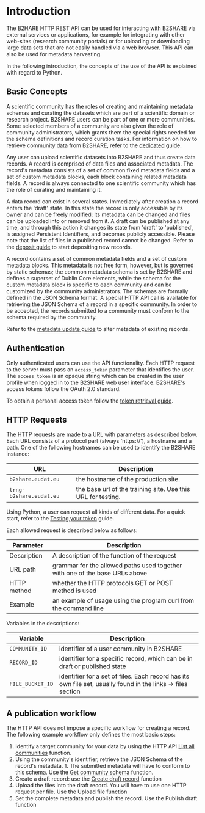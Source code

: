 # Introduction
The B2HARE HTTP REST API can be used for interacting with B2SHARE via external services or applications, for example for integrating with other web-sites (research community portals) or for uploading or downloading large data sets that are not easily handled via a web browser. This API can also be used for metadata harvesting.

In the following introduction, the concepts of the use of the API is explained with regard to Python.

## Basic Concepts
A scientific community has the roles of creating and maintaining metadata schemas and curating the datasets which are part of a scientific domain or research project. B2SHARE users can be part of one or more communities. Some selected members of a community are also given the role of community administrators, which grants them the special rights needed for the schema definitions and record curation tasks. For information on how to retrieve community data from B2SHARE, refer to the [dedicated](03_List_communities.md) guide.

Any user can upload scientific datasets into B2SHARE and thus create data records. A record is comprised of data files and associated metadata. The record's metadata consists of a set of common fixed metadata fields and a set of custom metadata blocks, each block containing related metadata fields. A record is always connected to one scientific community which has the role of curating and maintaining it.

A data record can exist in several states. Immediately after creation a record enters the 'draft' state. In this state the record is only accessible by its owner and can be freely modified: its metadata can be changed and files can be uploaded into or removed from it. A draft can be published at any time, and through this action it changes its state from 'draft' to 'published', is assigned Persistent Identifiers, and becomes publicly accessible. Please note that the list of files in a published record cannot be changed. Refer to the [deposit guide](05_Create_new_deposit.md) to start depositing new records.

A record contains a set of common metadata fields and a set of custom metadata blocks. This metadata is not free form, however, but is governed by static schemas; the common metadata schema is set by B2SHARE and defines a superset of Dublin Core elements, while the schema for the custom metadata block is specific to each community and can be customized by the community administrators. The schemas are formally defined in the JSON Schema format. A special HTTP API call is available for retrieving the JSON Schema of a record in a specific community. In order to be accepted, the records submitted to a community must conform to the schema required by the community.

Refer to the [metadata update guide](06_Update_deposit_metadata.md) to alter metadata of existing records.

## Authentication
Only authenticated users can use the API functionality. Each HTTP request to the server must pass an `access_token` parameter that identifies the user. The `access_token` is an opaque string which can be created in the user profile when logged in to the B2SHARE web user interface. B2SHARE's access tokens follow the OAuth 2.0 standard.

To obtain a personal access token follow the [token retrieval guide](00_Getting_your_API_token.md).

## HTTP Requests
The HTTP requests are made to a URL with parameters as described below. Each URL consists of a protocol part (always 'https://'), a hostname and a path. One of the following hostnames can be used to identify the B2SHARE instance:

URL | Description
--- | -----------
`b2share.eudat.eu` | the hostname of the production site.
`trng-b2share.eudat.eu` | the base url of the training site. Use this URL for testing.

Using Python, a user can request all kinds of different data. For a quick start, refer to the [Testing your token](00_Getting_your_API_token.md#testing-your-token) guide.

Each allowed request is described below as follows:

Parameter | Description
--------- | -----------
Description | A description of the function of the request
URL path | grammar for the allowed paths used together with one of the base URLs above
HTTP method | whether the HTTP protocols GET or POST method is used
Example | an example of usage using the program curl from the command line

Variables in the descriptions:

Variable | Description
-------- | -----------
`COMMUNITY_ID` | identifier of a user community in B2SHARE
`RECORD_ID` | identifier for a specific record, which can be in draft or published state
`FILE_BUCKET_ID` | identifier for a set of files. Each record has its own file set, usually found in the links -> files section

## A publication workflow

The HTTP API does not impose a specific workflow for creating a record. The following example workflow only defines the most basic steps:

1. Identify a target community for your data by using the HTTP API [List all communities](03_Communities.md#list-all-communties) function.
1. Using the community's identifier, retrieve the JSON Schema of the record's metadata. 1. The submitted metadata will have to conform to this schema. Use the [Get community schema](03_Communities.md#get-community-metadata-schema) function.
1. Create a draft record: use the [Create draft record]() function
1. Upload the files into the draft record. You will have to use one HTTP request per file. Use the Upload file function
1. Set the complete metadata and publish the record. Use the Publish draft function
